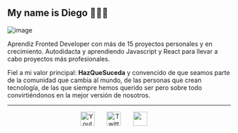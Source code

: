## My name is Diego 👨🏻‍💻

![image](https://user-images.githubusercontent.com/62949966/158068313-a7a38d8c-558b-4589-9c97-0cf970c19cf1.jpg)

Aprendiz Fronted Developer con más de 15 proyectos personales y en crecimiento. Autodidacta y aprendiendo Javascript y React para llevar a cabo proyectos más profesionales.

Fiel a mi valor principal: **HazQueSuceda** y convencido de que seamos parte de la comunidad que cambia al mundo, de las personas que crean tecnología, de las que siempre hemos querido ser pero sobre todo convirtiéndonos en la mejor versión de nosotros.

---

<!-- Social icons section -->
<p align="center">
  <a href="#"><img width="32px" alt="Youtube" title="Youtube" src="https://user-images.githubusercontent.com/62949966/158070347-adaf510c-982e-4050-92f0-f6d7a13f5a9b.png"/></a>
  &#8287;&#8287;&#8287;&#8287;&#8287;
  <a href="https://twitter.com/ahdiegogutierre"><img width="32px" alt="Twitter" title="Twitter" src="https://user-images.githubusercontent.com/62949966/158070835-37083385-c796-410a-8f12-a48e57484310.png"/></a>
  &#8287;&#8287;&#8287;&#8287;&#8287;
  <a href="https://discord.gg/fPrdqh3Zfu" alt="Dev Pro Tips Discussion & Support Server"><img width="32px" src="https://i.imgur.com/OViZO8J.png"/></a>
  &#8287;&#8287;&#8287;&#8287;&#8287;
</p>
